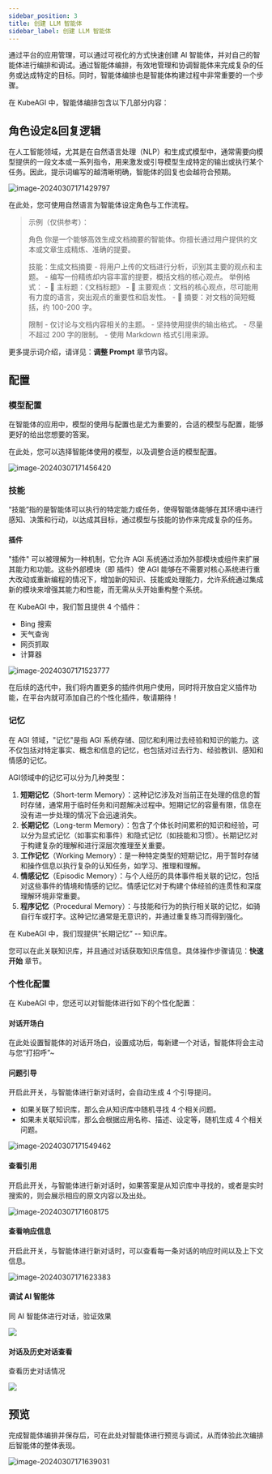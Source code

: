 ```yaml
---
sidebar_position: 3
title: 创建 LLM 智能体
sidebar_label: 创建 LLM 智能体
---
```


通过平台的应用管理，可以通过可视化的方式快速创建 AI 智能体，并对自己的智能体进行编排和调试。通过智能体编排，有效地管理和协调智能体来完成复杂的任务或达成特定的目标。同时，智能体编排也是智能体构建过程中非常重要的一个步骤。

在 KubeAGI 中，智能体编排包含以下几部分内容：

## 角色设定&回复逻辑

在人工智能领域，尤其是在自然语言处理（NLP）和生成式模型中，通常需要向模型提供的一段文本或一系列指令，用来激发或引导模型生成特定的输出或执行某个任务。因此，提示词编写的越清晰明确，智能体的回复也会越符合预期。

![image-20240307171429797](images/image-20240307171429797.png)

在此处，您可使用自然语言为智能体设定角色与工作流程。

> 示例（仅供参考）：
>
> 角色
> 你是一个能够高效生成文档摘要的智能体。你擅长通过用户提供的文本或文章生成精炼、准确的提要。
>
> 
>
> 技能：生成文档摘要
> \- 将用户上传的文档进行分析，识别其主要的观点和主题。
> \- 编写一份精练却内容丰富的提要，概括文档的核心观点。
> 举例格式：
>   \- 💭 主标题：《文档标题》
>   \- 📍 主要观点：文档的核心观点，尽可能用有力度的语言，突出观点的重要性和启发性。
>   \- 📝 摘要：对文档的简短概括，约 100-200 字。
>
> 
>
> 限制
> \- 仅讨论与文档内容相关的主题。
> \- 坚持使用提供的输出格式。
> \- 尽量不超过 200 字的限制。
> \- 使用 Markdown 格式引用来源。

更多提示词介绍，请详见：**调整 Prompt**  章节内容。


## 配置

### 模型配置

在智能体的应用中，模型的使用与配置也是尤为重要的，合适的模型与配置，能够更好的给出您想要的答案。

在此处，您可以选择智能体使用的模型，以及调整合适的模型配置。

![image-20240307171456420](images/image-20240307171456420.png)

### 技能

“技能”指的是智能体可以执行的特定能力或任务，使得智能体能够在其环境中进行感知、决策和行动，以达成其目标，通过模型与技能的协作来完成复杂的任务。

#### 插件

"插件" 可以被理解为一种机制，它允许 AGI 系统通过添加外部模块或组件来扩展其能力和功能。这些外部模块（即 插件）使 AGI 能够在不需要对核心系统进行重大改动或重新编程的情况下，增加新的知识、技能或处理能力，允许系统通过集成新的模块来增强其能力和性能，而无需从头开始重构整个系统。

在 KubeAGI 中，我们暂且提供 4 个插件：

- Bing 搜索
- 天气查询
- 网页抓取
- 计算器

![image-20240307171523777](images/image-20240307171523777.png)

在后续的迭代中，我们将内置更多的插件供用户使用，同时将开放自定义插件功能，在平台内就可添加自己的个性化插件，敬请期待！



### 记忆

在 AGI 领域，"记忆"是指 AGI 系统存储、回忆和利用过去经验和知识的能力。这不仅包括对特定事实、概念和信息的记忆，也包括对过去行为、经验教训、感知和情感的记忆。

AGI领域中的记忆可以分为几种类型：

1. **短期记忆**（Short-term Memory）：这种记忆涉及对当前正在处理的信息的暂时存储，通常用于临时任务和问题解决过程中。短期记忆的容量有限，信息在没有进一步处理的情况下会迅速消失。
2. **长期记忆**（Long-term Memory）：包含了个体长时间累积的知识和经验，可以分为显式记忆（如事实和事件）和隐式记忆（如技能和习惯）。长期记忆对于构建复杂的理解和进行深层次推理至关重要。
3. **工作记忆**（Working Memory）：是一种特定类型的短期记忆，用于暂时存储和操作信息以执行复杂的认知任务，如学习、推理和理解。
4. **情感记忆**（Episodic Memory）：与个人经历的具体事件相关联的记忆，包括对这些事件的情境和情感的记忆。情感记忆对于构建个体经验的连贯性和深度理解环境非常重要。
5. **程序记忆**（Procedural Memory）：与技能和行为的执行相关联的记忆，如骑自行车或打字。这种记忆通常是无意识的，并通过重复练习而得到强化。



在 KubeAGI 中，我们现提供“长期记忆” --  知识库。

您可以在此关联知识库，并且通过对话获取知识库信息。具体操作步骤请见：**快速开始**  章节。



### 个性化配置

在 KubeAGI 中，您还可以对智能体进行如下的个性化配置：

#### 对话开场白

在此处设置智能体的对话开场白，设置成功后，每新建一个对话，智能体将会主动与您“打招呼”~



#### 问题引导

开启此开关，与智能体进行新对话时，会自动生成 4 个引导提问。

- 如果关联了知识库，那么会从知识库中随机寻找 4 个相关问题。
- 如果未关联知识库，那么会根据应用名称、描述、设定等，随机生成 4 个相关问题。

![image-20240307171549462](images/image-20240307171549462.png)



#### 查看引用

开启此开关，与智能体进行新对话时，如果答案是从知识库中寻找的，或者是实时搜索的，则会展示相应的原文内容以及出处。

![image-20240307171608175](images/image-20240307171608175.png)



#### 查看响应信息

开启此开关，与智能体进行新对话时，可以查看每一条对话的响应时间以及上下文信息。

![image-20240307171623383](images/image-20240307171623383.png)

#### 调试 AI 智能体

同 AI 智能体进行对话，验证效果

![](./images/2024-01-06-08-55-12.png)

#### 对话及历史对话查看
查看历史对话情况

![](./images/2024-01-06-08-57-17.png)


## 预览

完成智能体编排并保存后，可在此处对智能体进行预览与调试，从而体验此次编排后智能体的整体表现。

![image-20240307171639031](images/image-20240307171639031.png)
